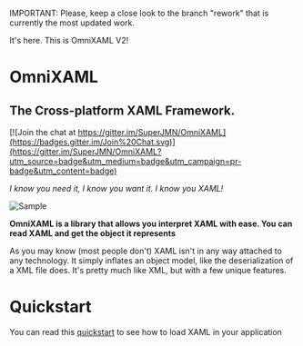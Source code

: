 IMPORTANT: Please, keep a close look to the branch "rework" that is currently the most updated work.

It's here. This is OmniXAML V2!

# OmniXAML 
## The Cross-platform XAML Framework.

[![Join the chat at https://gitter.im/SuperJMN/OmniXAML](https://badges.gitter.im/Join%20Chat.svg)](https://gitter.im/SuperJMN/OmniXAML?utm_source=badge&utm_medium=badge&utm_campaign=pr-badge&utm_content=badge)

*I know you need it, I know you want it. I know you XAML!*

![Sample](https://cloud.githubusercontent.com/assets/3109851/8272107/1af21840-1837-11e5-85d5-e61c7c8e9679.png "Test Application")


**OmniXAML is a library that allows you interpret XAML with ease. You can read XAML and get the object it represents**

As you may know (most people don't) XAML isn't in any way attached to any technology. It simply inflates an object model, like the deserialization of a XML file does. It's pretty much like XML, but with a few unique features.

# Quickstart

You can read this [quickstart](https://github.com/SuperJMN/OmniXAML/wiki/Quickstart) to see how to load XAML in your application
